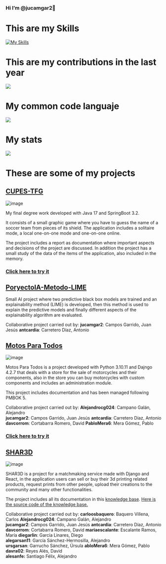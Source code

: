 ### Hi I’m @jucamgar2👋

# This are my Skills
[![My Skills](https://skillicons.dev/icons?i=java,spring,py,django,js,react,html,css,docker,git,jenkins,linux,mongodb,mysql,nodejs,octave,postgres,aws,sklearn,tensorflow)](https://skillicons.dev)

# This are my contributions in the last year

![](http://github-profile-summary-cards.vercel.app/api/cards/profile-details?username=jucamgar2&theme=default)

# My common code languaje

![](http://github-profile-summary-cards.vercel.app/api/cards/most-commit-language?username=jucamgar2&theme=default)

# My stats

![](http://github-profile-summary-cards.vercel.app/api/cards/stats?username=jucamgar2&theme=default)

# These are some of my projects

## [CUPES-TFG](https://github.com/jucamgar2/CUPES-TFG)

![image](https://github.com/jucamgar2/jucamgar2/assets/72499336/bccda608-358c-4253-aee5-13f26fbd156a)

My final degree work developed with Java 17 and SpringBoot 3.2.

It consists of a small graphic game where you have to guess the name of a soccer team from pieces of its shield. The application includes a solitaire mode, a local one-on-one mode and one-on-one online.

The project includes a report as documentation where important aspects and decisions of the project are discussed. In addition the project has a small study of the data of the items of the application, also included in the memory.

### [Click here to try it](http://cupes.es)

## [PoryectoIA-Metodo-LIME](https://github.com/jucamgar2/PoryectoIA-Metodo-LIME) 

Small AI project where two predictive black box models are trained and an explainability method (LIME) is developed, then this method is used to explain the predictive models and finally different aspects of the explainability algorithm are evaluated.

Collaborative project carried out by:
**jucamgar2**: Campos Garrido, Juan Jesús
**antcardia**: Carretero Díaz, Antonio	

## [Motos Para Todos](https://github.com/jucamgar2/MotosParaTodos)

![image](https://github.com/jucamgar2/jucamgar2/assets/72499336/b84d464d-d843-4c47-b27d-aa3ba471eb54)


Motos Para Todos is a project developed with Python 3.10.11 and Dajngo 4.2.7 that deals with a store for the sale of motorcycles and their components, also in the store you can buy motorcycles with custom components and includes an administration module.

This project includes documentation and has been managed following PMBOK 5.

Collaborative project carried out by:
**Alejandrocg024**: Campano Galán, Alejandro	
**jucamgar2**: Campos Garrido, Juan Jesús
**antcardia**: Carretero Díaz, Antonio	
**davcorrom**: Cortabarra Romero, David	
**PabloMera6**: Mera Gómez, Pablo	


### [Click here to try it](https://alecamgal1.pythonanywhere.com/)

## [SHAR3D](https://github.com/jucamgar2/SHAR3D)

![image](https://github.com/jucamgar2/jucamgar2/assets/72499336/1251d6bb-7a36-4f4f-b433-d54cfe447c8d)

SHAR3D is a project for a matchmaking service made with Django and React, in the application users can sell or buy their 3d printing related products, request prints from other people, upload their creations to the community and many other functionalities.

The project includes all its documentation in this [knowledge base](https://knowledge-base-orpin.vercel.app/). [Here is the source code of the knowledge base.](https://github.com/G12-ISPP/Knowledge-base)

Collaborative project carried out by:
**carloosbaquero**: Baquero Villena, Carlos	
**Alejandrocg024**: Campano Galán, Alejandro	
**jucamgar2**: Campos Garrido, Juan Jesús
**antcardia**: Carretero Díaz, Antonio	
**davcorrom**: Cortabarra Romero, David	
**mariaescalante**: Escalante Ramos, María
**diegarlin**: García Linares, Diego	
**alegarsan11**: García Sánchez-Hermosilla, Alejandro	
**ursgarsan**: Garrucho Sánchez, Úrsula
**abloMera6**: Mera Gómez, Pablo	
**davra02**: Reyes Alés, David	
**alesanfe:** Santiago Félix, Alejandro
